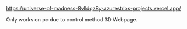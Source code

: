 https://universe-of-madness-8vlldqz8y-azurestrixs-projects.vercel.app/


Only works on pc due to control method 3D Webpage.
